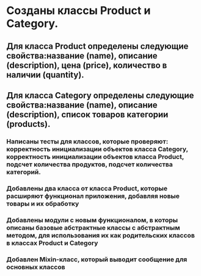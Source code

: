 # Созданы классы Product и Category.

## Для класса Product определены следующие свойства:название (name), описание (description), цена (price), количество в наличии (quantity).
## Для класса Category определены следующие свойства:название (name), описание (description), список товаров категории (products).

### Написаны тесты для классов, которые проверяют: корректность инициализации объектов класса Category, корректность инициализации объектов класса Product, подсчет количества продуктов, подсчет количества категорий.

### Добавлены два класса от класса Product, которые расширяют функционал приложения, добавляя новые товары и их обработку

### Добавлены модули с новым функционалом, в которы описаны базовые абстрактные классы с абстрактным методом, для использования их как родительских классов в классах Product и Category
### Добавлен Mixin-класс, который выводит сообщение для основных классов

